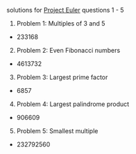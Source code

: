 solutions for [Project Euler](https://projecteuler.net/archives) questions 1 - 5

1. Problem 1: Multiples of 3 and 5
  * 233168
2. Problem 2: Even Fibonacci numbers
  * 4613732
3. Problem 3: Largest prime factor
  * 6857
4. Problem 4: Largest palindrome product
  * 906609
5. Problem 5: Smallest multiple
  * 232792560
